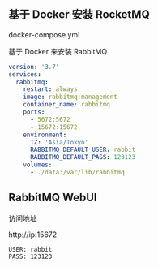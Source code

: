 ## 基于 Docker 安装 RocketMQ

docker-compose.yml

基于 Docker 来安装 RabbitMQ

```yaml
version: '3.7'
services:
  rabbitmq:
    restart: always
    image: rabbitmq:management
    container_name: rabbitmq
    ports:
      - 5672:5672
      - 15672:15672
    environment:
      TZ: 'Asia/Tokyo'
      RABBITMQ_DEFAULT_USER: rabbit
      RABBITMQ_DEFAULT_PASS: 123123
    volumes:
      - ./data:/var/lib/rabbitmq
```

## RabbitMQ WebUI

 访问地址

 http://ip:15672

    USER: rabbit
    PASS: 123123

